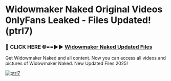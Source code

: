 # Widowmaker Naked Original Videos 0nlyFans Leaked - Files Updated! (ptrl7)

<h3>🔴 CLICK HERE 🌐==►► <a href="https://tinyurl.com/up5wt9bj" rel="nofollow">Widowmaker Naked Updated Files</a></h3>

Get Widowmaker Naked and all content. Now you can access all videos and pictures of Widowmaker Naked. New Updated Files 2025!

[![ptrl7](https://i.imgur.com/ABiUzMV.gif)](https://tinyurl.com/up5wt9bj)
